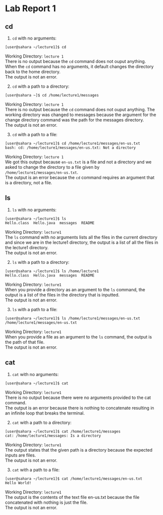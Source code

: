 # Lab Report 1

## cd

1. `cd` with no arguments: 
```
[user@sahara ~/lecture1]$ cd
```
Working Directory: `lecture 1`  
There is no output because the `cd` command does not ouput anything. When the `cd` command has no arguments, it default changes the directory back to the home directory.  
The output is not an error.  

2. `cd` with a path to a directory:
```
[user@sahara ~]$ cd /home/lecture1/messages
```
Working Directory: `lecture 1`  
There is no output because the `cd` command does not ouput anything. The working directory was changed to messages because the argument for the change directory command was the path for the messages directory.  
The output is not an error.  

3. `cd` with a path to a file:
```
[user@sahara ~/lecture1]$ cd /home/lecture1/messages/en-us.txt
bash: cd: /home/lecture1/messages/en-us.txt: Not a directory
```
Working Directory: `lecture 1`  
We got this output because `en-us.txt` is a file and not a directory and we asked to change the directory to a file given by `/home/lecture1/messages/en-us.txt`.  
The output is an error because the `cd` command requires an argument that is a directory, not a file.  

## ls

1. `ls` with no arguments:
```
[user@sahara ~/lecture1]$ ls
Hello.class  Hello.java  messages  README
```
Working Directory: `lecture1`  
The `ls` command with no arguments lists all the files in the current directory and since we are in the lecture1 directory, the output is a list of all the files in the lecture1 directory.  
The output is not an error.  

2. `ls` with a path to a directory:
```
[user@sahara ~/lecture1]$ ls /home/lecture1
Hello.class  Hello.java  messages  README
```
Working Directory: `lecture1`  
When you provide a directory as an argument to the `ls` command, the output is a list of the files in the directory that is inputted.  
The output is not an error.  

3. `ls` with a path to a file:
```
[user@sahara ~/lecture1]$ ls /home/lecture1/messages/en-us.txt
/home/lecture1/messages/en-us.txt
```
Working Directory: `lecture1`  
When you provide a file as an argument to the `ls` command, the output is the path of that file.  
The output is not an error.  

## cat

1. `cat` with no arguments:
```
[user@sahara ~/lecture1]$ cat
```
Working Directory: `lecture1`  
There is no output because there were no arguments provided to the cat command.  
The output is an error because there is nothing to concatenate resulting in an infinite loop that breaks the terminal.  

2. `cat` with a path to a directory:
```
[user@sahara ~/lecture1]$ cat /home/lecture1/messages
cat: /home/lecture1/messages: Is a directory
```
Working Directory: `lecture1`  
The output states that the given path is a directory because the expected inputs are files.  
The output is not an error.  

3. `cat` with a path to a file:
```
[user@sahara ~/lecture1]$ cat /home/lecture1/messages/en-us.txt
Hello World!
```
Working Directory: `lecture1`  
The output is the contents of the text file en-us.txt because the file concatenated with nothing is just the file.  
The output is not an error.  
